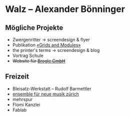 # Walz – Alexander Bönninger

## Mögliche Projekte
* Zwergenritter → screendesign &  flyer
* Publikation [«Grids and Modules»](https://github.com/signalwerk/grids-and-modules)
* the printer's terms → screendesign & blog
* Vortrag Schule
* ~~Website für [Brogle GmbH](http://www.broglegmbh.ch/)~~

## Freizeit
* Bleisatz-Werkstatt – Rudolf Barmettler
* [ensemble für neue musik zürich](http://www.ensemble.ch/)
* mehrspur
* Flomi Kanzlei
* Fablab

